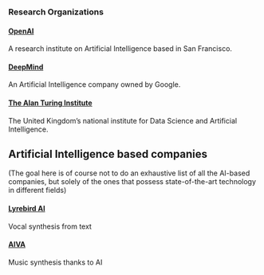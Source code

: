 
### Research Organizations

#### [OpenAI](https://openai.com/)

A research institute on Artificial Intelligence based in San Francisco.

#### [DeepMind](https://deepmind.com/)

An Artificial Intelligence company owned by Google. 

#### [The Alan Turing Institute](https://www.turing.ac.uk/)

The United Kingdom’s national institute for Data Science and Artificial Intelligence. 

## Artificial Intelligence based companies
(The goal here is of course not to do an exhaustive list of all the AI-based companies, but solely of the ones that possess state-of-the-art technology in different fields)

#### [Lyrebird AI](https://www.descript.com/lyrebird-ai)

Vocal synthesis from text


#### [AIVA](https://www.aiva.ai/)

Music synthesis thanks to AI
